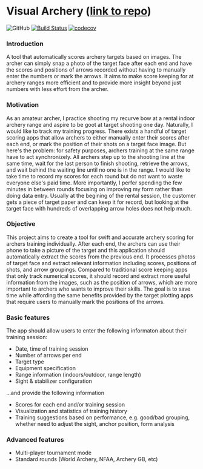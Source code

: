 # Visual Archery ([link to repo](https://github.com/Qi-Zha0/Visual-Archery/))
![GitHub](https://img.shields.io/github/license/Qi-Zha0/Visual-Archery)
[![Build Status](https://travis-ci.com/Qi-Zha0/Visual-Archery.svg?branch=master)](https://travis-ci.com/Qi-Zha0/Visual-Archery)
[![codecov](https://codecov.io/gh/Qi-Zha0/Visual-Archery/branch/master/graph/badge.svg?token=LGGWOANQD5)](undefined)

### Introduction
A tool that automatically scores archery targets based on images. The archer can simply snap a photo of the target face after each end and have the scores and positions of arrows recorded without having to manually enter the numbers or mark the arrows. It aims to make score keeping for at archery ranges more efficient and to provide more insight beyond just numbers with less effort from the archer.

### Motivation
As an amateur archer, I practice shooting my recurve bow at a rental indoor archery range and aspire to be goot at target shooting one day. Naturally, I would like to track my training progress. There exists a handful of target scoring apps that allow archers to either manually enter their scores after each end, or mark the position of their shots on a target face image. But here's the problem: for safety purposes, archers training at the same range have to act synchronizely. All archers step up to the shooting line at the same time, wait for the last person to finish shooting, retrieve the arrows, and wait behind the waiting line until no one is in the range. I would like to take time to record my scores for each round but do not want to waste everyone else's paid time. More importantly, I perfer spending the few minutes in between rounds focusing on improving my form rather than doing data entry. Usually at the begining of the rental session, the customer gets a piece of target paper and can keep it for record, but looking at the target face with hundreds of overlapping arrow holes does not help much. 

### Objective
This project aims to create a tool for swift and accurate archery scoring for archers training individually. After each end, the archers can use their phone to take a picture of the target and this application should automatically extract the scores from the previous end. It processes photos of target face and extract relevant information including scores, positions of shots, and arrow groupings. Compared to traditional score keeping apps that only track numerical scores, it should record and extract more useful information from the images, such as the position of arrows, which are more important to archers who wants to improve their skills. The goal is to save time while affording the same benefits provided by the target plotting apps that require users to manually mark the positions of the arrows.

### Basic features
The app should allow users to enter the following informaton about their training session:
* Date, time of training session
* Number of arrows per end
* Target type
* Equipment specification
* Range information (indoors/outdoor, range length)
* Sight & stabilizer configuration

...and provide the following information
* Scores for each end and/or training session
* Visualization and statistics of training history
* Training suggestions based on performance, e.g. good/bad grouping, whether need to adjust the sight, anchor position, form analysis 

### Advanced features
* Multi-player tournament mode
* Standard rounds (World Archery, NFAA, Archery GB, etc)